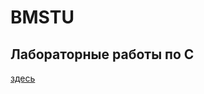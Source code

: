 # BMSTU

## Лабораторные работы по C
[здесь](https://github.com/SweetBloody/BMSTU/tree/main/c_prog)
